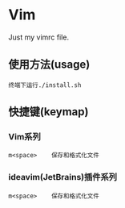# Vim
Just my vimrc file.

## 使用方法(usage)
```
终端下运行./install.sh
```

## 快捷键(keymap)
### Vim系列
```
m<space>    保存和格式化文件
```

### ideavim(JetBrains)插件系列
```
m<space>    保存和格式化文件  
```

